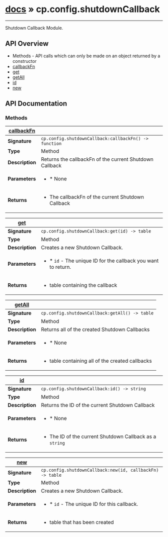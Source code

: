 # [docs](index.md) » cp.config.shutdownCallback
---

Shutdown Callback Module.

## API Overview
* Methods - API calls which can only be made on an object returned by a constructor
 * [callbackFn](#callbackFn)
 * [get](#get)
 * [getAll](#getAll)
 * [id](#id)
 * [new](#new)

## API Documentation

### Methods

| [callbackFn](#callbackFn)         |                                                                                     |
| --------------------------------------------|-------------------------------------------------------------------------------------|
| **Signature**                               | `cp.config.shutdownCallback:callbackFn() -> function`                                                                    |
| **Type**                                    | Method                                                                     |
| **Description**                             | Returns the callbackFn of the current Shutdown Callback                                                                     |
| **Parameters**                              | <ul><li>* None</li></ul> |
| **Returns**                                 | <ul><li>The callbackFn of the current Shutdown Callback</li></ul>          |

| [get](#get)         |                                                                                     |
| --------------------------------------------|-------------------------------------------------------------------------------------|
| **Signature**                               | `cp.config.shutdownCallback:get(id) -> table`                                                                    |
| **Type**                                    | Method                                                                     |
| **Description**                             | Creates a new Shutdown Callback.                                                                     |
| **Parameters**                              | <ul><li>* `id`		- The unique ID for the callback you want to return.</li></ul> |
| **Returns**                                 | <ul><li>table containing the callback</li></ul>          |

| [getAll](#getAll)         |                                                                                     |
| --------------------------------------------|-------------------------------------------------------------------------------------|
| **Signature**                               | `cp.config.shutdownCallback:getAll() -> table`                                                                    |
| **Type**                                    | Method                                                                     |
| **Description**                             | Returns all of the created Shutdown Callbacks                                                                     |
| **Parameters**                              | <ul><li>* None</li></ul> |
| **Returns**                                 | <ul><li>table containing all of the created callbacks</li></ul>          |

| [id](#id)         |                                                                                     |
| --------------------------------------------|-------------------------------------------------------------------------------------|
| **Signature**                               | `cp.config.shutdownCallback:id() -> string`                                                                    |
| **Type**                                    | Method                                                                     |
| **Description**                             | Returns the ID of the current Shutdown Callback                                                                     |
| **Parameters**                              | <ul><li>* None</li></ul> |
| **Returns**                                 | <ul><li>The ID of the current Shutdown Callback as a `string`</li></ul>          |

| [new](#new)         |                                                                                     |
| --------------------------------------------|-------------------------------------------------------------------------------------|
| **Signature**                               | `cp.config.shutdownCallback:new(id, callbackFn) -> table`                                                                    |
| **Type**                                    | Method                                                                     |
| **Description**                             | Creates a new Shutdown Callback.                                                                     |
| **Parameters**                              | <ul><li>* `id`		- The unique ID for this callback.</li></ul> |
| **Returns**                                 | <ul><li>table that has been created</li></ul>          |

